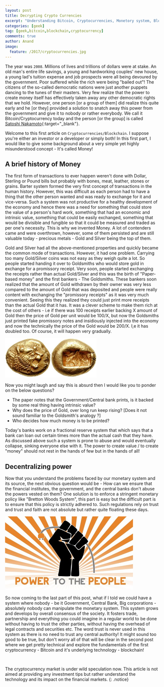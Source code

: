 ```yaml
---
layout: post
title: Decrypting Crypto Currencies
excerpt: "Understanding Bitcoin, Cryptocurrencies, Monetory system, Blockchain and more"
categories: [geek]
tag: [geek,bitcoin,blockchain,cryptocurrency]
comments: true
author: Anand
image:
  feature: /2017/cryptocurrencies.jpg
---
```



The year was `2008`. Millions of lives and trillions of dollars were at stake. An old man's entire life savings, a young and hardworking couples' new house, a young lad's tuition expense and job prospects were all being devoured by the government. Poor suffered while the rich were being "bailed out"! The citizens of the so-called democratic nations were just another puppets dancing to the tunes of their masters. Very few realize that the power to create money itself has effectively taken away any other democratic rights that we hold. However, one person [or a group of them] did realize this quite early and he [or they] provided a solution to snatch away this power from the government and give it to nobody or rather everybody. We call it Bitcoin/Cryptocurrency today and the person [or the group] is called [Satoshi Nakamoto](https://bitcoin.org/bitcoin.pdf){:target="_blank"}.

Welcome to this first article on `Cryptocurrencies/Blockchain`. I suppose you're either an investor or a developer or simply both! In this first part, I would like to give some background about a very simple yet highly misunderstood concept - It's called Money!



## A brief history of Money
The first form of transactions to ever happen weren't done with Dollar, Sterling or Pound bills but probably with  bones, meat, leather, stones or grains. Barter system formed the very first concept of transactions in the human history. However, this was difficult as each person had to have a thing that the other person wanted and was ready to exchange for it and vice-versa. Such a system was not productive for a healthy development of the economy and hence there was a need for something that could store the value of a person's hard work, something that had an economic and intrinsic value, something that could be easily exchanged, something that would be divisible and fungible so that it could be measured and traded as per one's necessity. This is why we invented Money. A lot of contenders came and were overthrown, however, some of them persisted and are still valuable today - precious metals - Gold and Silver being the top of them.

Gold and Silver had all the above-mentioned properties and quickly became the common mode of transactions. However, it had one problem. Carrying too many Gold/Silver coins was not easy as they weigh quite a lot. So people started handing it over to Goldsmiths who would store gold in exchange for a promissory receipt. Very soon, people started exchanging the receipts rather than actual Gold/Silver and this was the birth of "Paper-based money" and the first bankers - The Goldsmiths. These bankers soon realized that the amount of Gold withdrawn by their owner was very less compared to the amount of Gold that was deposited and people were really content with exchanging the "promissory receipts" as it was very much convenient. Seeing this they realized they could just print more receipts than the actual Gold that it has. It was a clever scheme to make them rich at the cost of others - i.e if there was 100 receipts earlier backing X amount of Gold then the price of Gold per unit would be 100/X, but now the Goldsmiths just printed fake promissory notes and insidiously injected into the economy and now the technically the price of the Gold would be 200/X. I,e it has doubled too. Of course, it will happen very gradually.

![First money](/img/2017/gold-coins.jpg)


Now you might laugh and say this is absurd then I would like you to ponder on the below questions?
- The paper notes that the Government/Central bank prints, is it backed by some real thing having intrinsic value?
- Why does the price of Gold, over long run keep rising? [Does it not sound familiar to the Goldsmith's analogy ?]
- Who decides how much money is to be printed?

Today's banks work on a fractional reserve system that which says that a bank can loan out certain times more than the actual cash that they have. As discussed above such a system is prone to abuse and would eventually collapse, sinking everyone else with it. The power to create value / to create "money" should not rest in the hands of few but in the hands of all!


## Decentralizing power
Now that you understand the problems faced by our monetary system and its source, the next obvious question would be - How can we ensure that the financial institutes, the government, and the central banks don't abuse the powers vested on them? One solution is to enforce a stringent monetary policy like "Bretton Woods System", this part is easy but the difficult part is to ensure that this policy is strictly adhered to. Such regulations rely on trust and trust and faith are not absolute but rather quite floating these days.

![Power to all](/img/2017/decentralize.jpg)

So now coming to the last part of this post, what if I told we could have a system where nobody - be it Government, Central Bank, Big corporations - absolutely nobody can manipulate the monetary system. This system grows and develops by overall consensus of the society. It fosters trade, partnership and everything you could imagine in a regular world to be done without having to trust the other parties, without having the overhead of legal contracts and securities etc. The word trust is never used in this system as there is no need to trust any central authority! It might sound too good to be true, but don't worry all of that will be clear in the second post where we get pretty technical and explore the fundamentals of the first cryptocurrency - Bitcoin and it's underlying technology - blockchain!


<br/>

The cryptocurrency market is under wild speculation now. This article is not aimed at providing any investment tips but rather understand the technology and its impact on the financial markets.
{: .notice}